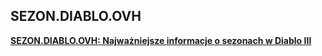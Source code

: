 ## SEZON.DIABLO.OVH

**[SEZON.DIABLO.OVH: Najważniejsze informacje o sezonach w Diablo III](http://sezon.diablo.ovh/)**
